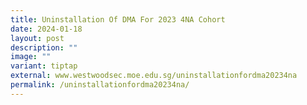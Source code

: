 ```yaml
---
title: Uninstallation Of DMA For 2023 4NA Cohort
date: 2024-01-18
layout: post
description: ""
image: ""
variant: tiptap
external: www.westwoodsec.moe.edu.sg/uninstallationfordma20234na
permalink: /uninstallationfordma20234na/
---
```

